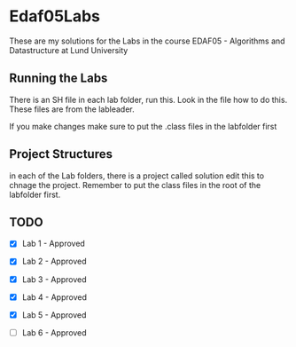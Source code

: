 # Edaf05Labs

These are my solutions for the Labs in the course EDAF05 - Algorithms and Datastructure at Lund University

## Running the Labs

There is an SH file in each lab folder, run this. Look in the file how to do this.
These files are from the lableader.

If you make changes make sure to put the .class files in the labfolder first

## Project Structures
in each of the Lab folders, there is a project called solution edit this to chnage the project.
Remember to put the class files in the root of the labfolder first.

## TODO
- [x] Lab 1 - Approved
- [x] Lab 2 - Approved
- [x] Lab 3 - Approved
- [x] Lab 4 - Approved
- [x] Lab 5 - Approved
- [ ] Lab 6 - Approved

